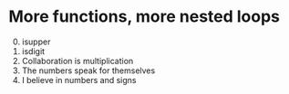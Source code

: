 # More functions, more nested loops
0. isupper
1. isdigit
2. Collaboration is multiplication
3. The numbers speak for themselves
4. I believe in numbers and signs
